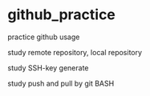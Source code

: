 # github_practice
practice github usage

study remote repository, local repository

study SSH-key generate

study push and pull by git BASH
